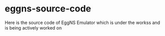 # eggns-source-code
Here is the source code of EggNS Emulator which is under the workss and is being actively worked on
